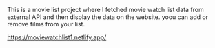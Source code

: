This is a movie list project where I fetched movie watch list data from         
external API and then display the data on the website. yoou can add or remove films from your list.                                                                                                                                                                                                                                                                                                                                                                                                                                                                                                                                                                                                                                                                          
 
https://moviewatchlist1.netlify.app/      
